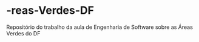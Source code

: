 # -reas-Verdes-DF
Repositório do trabalho da aula de Engenharia de Software sobre as Áreas Verdes do DF
